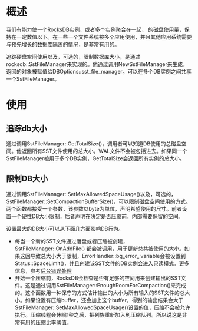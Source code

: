 # 概述

我们有能力使一个RocksDB实例，或者多个实例聚合在一起， 的磁盘使用量，保持在一定数值以下。在一些一个文件系统被多个应用使用，并且其他应用系统需要与预先增长的数据库隔离的情况，是非常有用的。

追踪硬盘空间使用以及，可选的，限制数据库大小，是通过rocksdb::SstFileManager来实现的。他通过调用NewSstFileManager来生成，返回的对象被赋值给DBOptions::sst_file_manager。可以在多个DB实例之间共享一个SstFileManager。

# 使用

## 追踪db大小

通过调用SstFileManager::GetTotalSize()，调用者可以知道DB使用的总磁盘空间。他返回所有SST文件使用的总大小。WAL文件不会被包括进去。如果同一个SstFileManager被用于多个DB实例，GetTotalSize会返回所有实例的总大小。

## 限制DB大小

通过调用SstFileManager::SetMaxAllowedSpaceUsage()以及，可选的，SstFileManager::SetCompactionBufferSize()，可以限制磁盘空间使用的方式。两个函数都接受一个参数，该参数以byte为单位，声明希望使用的尺寸。前者设置一个硬性DB大小限制，后者声明在决定是否压缩前，内部需要保留的空间。

设置最大的DB大小可以从下面几方面影响DB行为。

- 每当一个新的SST文件通过落盘或者压缩被创建，SstFileManager::OnAddFile() 都会被调用，用于更新总共被使用的大小。如果这回导致总大小大于限制，ErrorHandler::bg_error_ variable会被设置到Status::SpaceLimit()，并且创建该SST文件的DB实例会进入只读模式。更多信息，参考[后台错误处理]()
- 开始一个压缩前，RocksDB会检查是否有足够的空间用来创建输出的SST文件。这是通过调用SstFileManager::EnoughRoomForCompaction()来完成的。这个函数用一种保守的方式估计输出的大小为所有输入的SST文件的总大小。如果设置有压缩buffer，还会加上这个buffer，得到的输出结果会大于SstFileManager::SetMaxAllowedSpaceUsage()设置的值，压缩不会被允许执行。压缩线程会休眠1秒之后，把列族重新加入到压缩队列。所以说这是非常有用的压缩比率阈值。

